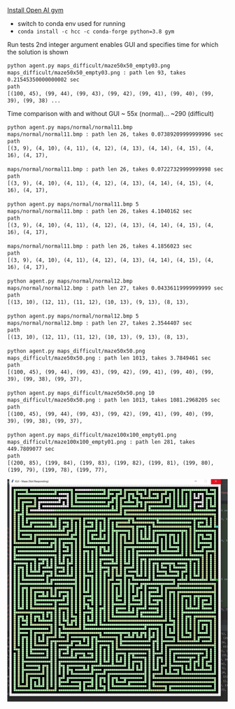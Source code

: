 [Install Open AI gym](https://stackoverflow.com/questions/58224472/how-to-conda-install-openai-gym-on-linux-package-conflicts) 

* switch to conda env used for running
* `conda install -c hcc -c conda-forge python=3.8 gym`

Run tests
 2nd integer argument enables GUI and specifies time for which the solution is shown
 
 ```shell script
python agent.py maps_difficult/maze50x50_empty03.png
maps_difficult/maze50x50_empty03.png : path len 93, takes 0.21545350000000002 sec
path
[(100, 45), (99, 44), (99, 43), (99, 42), (99, 41), (99, 40), (99, 39), (99, 38) ...
```

Time comparison with and without GUI ~ 55x (normal)... ~290 (difficult)

```shell script
python agent.py maps/normal/normal11.bmp
maps/normal/normal11.bmp : path len 26, takes 0.07389209999999996 sec
path
[(3, 9), (4, 10), (4, 11), (4, 12), (4, 13), (4, 14), (4, 15), (4, 16), (4, 17),

maps/normal/normal11.bmp : path len 26, takes 0.07227329999999998 sec
path
[(3, 9), (4, 10), (4, 11), (4, 12), (4, 13), (4, 14), (4, 15), (4, 16), (4, 17),

python agent.py maps/normal/normal11.bmp 5
maps/normal/normal11.bmp : path len 26, takes 4.1040162 sec
path
[(3, 9), (4, 10), (4, 11), (4, 12), (4, 13), (4, 14), (4, 15), (4, 16), (4, 17),

maps/normal/normal11.bmp : path len 26, takes 4.1856023 sec
path
[(3, 9), (4, 10), (4, 11), (4, 12), (4, 13), (4, 14), (4, 15), (4, 16), (4, 17),

python agent.py maps/normal/normal12.bmp
maps/normal/normal12.bmp : path len 27, takes 0.04336119999999999 sec
path
[(13, 10), (12, 11), (11, 12), (10, 13), (9, 13), (8, 13),

python agent.py maps/normal/normal12.bmp 5
maps/normal/normal12.bmp : path len 27, takes 2.3544407 sec
path
[(13, 10), (12, 11), (11, 12), (10, 13), (9, 13), (8, 13),

python agent.py maps_difficult/maze50x50.png
maps_difficult/maze50x50.png : path len 1013, takes 3.7849461 sec
path
[(100, 45), (99, 44), (99, 43), (99, 42), (99, 41), (99, 40), (99, 39), (99, 38), (99, 37),

python agent.py maps_difficult/maze50x50.png 10
maps_difficult/maze50x50.png : path len 1013, takes 1081.2968205 sec
path
[(100, 45), (99, 44), (99, 43), (99, 42), (99, 41), (99, 40), (99, 39), (99, 38), (99, 37),

python agent.py maps_difficult/maze100x100_empty01.png
maps_difficult/maze100x100_empty01.png : path len 281, takes 449.7809077 sec
path
[(200, 85), (199, 84), (199, 83), (199, 82), (199, 81), (199, 80), (199, 79), (199, 78), (199, 77),
```
![50x50](maze50x50.jpg) 
